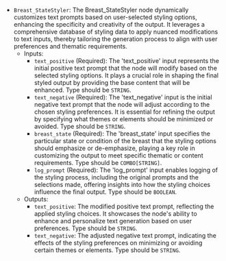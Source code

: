 - `Breast_StateStyler`: The Breast_StateStyler node dynamically customizes text prompts based on user-selected styling options, enhancing the specificity and creativity of the output. It leverages a comprehensive database of styling data to apply nuanced modifications to text inputs, thereby tailoring the generation process to align with user preferences and thematic requirements.
    - Inputs:
        - `text_positive` (Required): The 'text_positive' input represents the initial positive text prompt that the node will modify based on the selected styling options. It plays a crucial role in shaping the final styled output by providing the base content that will be enhanced. Type should be `STRING`.
        - `text_negative` (Required): The 'text_negative' input is the initial negative text prompt that the node will adjust according to the chosen styling preferences. It is essential for refining the output by specifying what themes or elements should be minimized or avoided. Type should be `STRING`.
        - `breast_state` (Required): The 'breast_state' input specifies the particular state or condition of the breast that the styling options should emphasize or de-emphasize, playing a key role in customizing the output to meet specific thematic or content requirements. Type should be `COMBO[STRING]`.
        - `log_prompt` (Required): The 'log_prompt' input enables logging of the styling process, including the original prompts and the selections made, offering insights into how the styling choices influence the final output. Type should be `BOOLEAN`.
    - Outputs:
        - `text_positive`: The modified positive text prompt, reflecting the applied styling choices. It showcases the node's ability to enhance and personalize text generation based on user preferences. Type should be `STRING`.
        - `text_negative`: The adjusted negative text prompt, indicating the effects of the styling preferences on minimizing or avoiding certain themes or elements. Type should be `STRING`.
